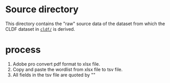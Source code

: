# Source directory

This directory contains the "raw" source data of the dataset from which the
CLDF dataset in [`cldf/`](../cldf) is derived.


# process
1. Adobe pro convert pdf format to xlsx file.
2. Copy and paste the wordlist from xlsx file to tsv file.
3. All fields in the tsv file are quoted by ""
